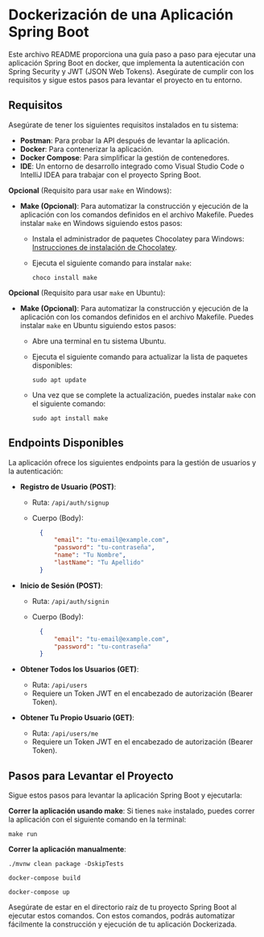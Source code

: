 # Dockerización de una Aplicación Spring Boot

Este archivo README proporciona una guía paso a paso para ejecutar una aplicación Spring Boot en docker, que implementa la autenticación con Spring Security y JWT (JSON Web Tokens). Asegúrate de cumplir con los requisitos y sigue estos pasos para levantar el proyecto en tu entorno.

## Requisitos

Asegúrate de tener los siguientes requisitos instalados en tu sistema:

- **Postman**: Para probar la API después de levantar la aplicación.
- **Docker**: Para contenerizar la aplicación.
- **Docker Compose**: Para simplificar la gestión de contenedores.
- **IDE**: Un entorno de desarrollo integrado como Visual Studio Code o IntelliJ IDEA para trabajar con el proyecto Spring Boot.

**Opcional** (Requisito para usar `make` en Windows):

- **Make (Opcional)**: Para automatizar la construcción y ejecución de la aplicación con los comandos definidos en el archivo Makefile. Puedes instalar `make` en Windows siguiendo estos pasos:
    - Instala el administrador de paquetes Chocolatey para Windows: [Instrucciones de instalación de Chocolatey](https://chocolatey.org/install).
    - Ejecuta el siguiente comando para instalar `make`:
      
      ```shell
      choco install make
      ```

**Opcional** (Requisito para usar `make` en Ubuntu):

- **Make (Opcional)**: Para automatizar la construcción y ejecución de la aplicación con los comandos definidos en el archivo Makefile. Puedes instalar `make` en Ubuntu siguiendo estos pasos:
    - Abre una terminal en tu sistema Ubuntu.
    - Ejecuta el siguiente comando para actualizar la lista de paquetes disponibles:
      
      ```shell
      sudo apt update
      ```
      
    - Una vez que se complete la actualización, puedes instalar `make` con el siguiente comando:

      ```shell
      sudo apt install make
      ```

## Endpoints Disponibles

La aplicación ofrece los siguientes endpoints para la gestión de usuarios y la autenticación:

- **Registro de Usuario (POST)**:
    - Ruta: `/api/auth/signup`
    - Cuerpo (Body):

      ```json
        {
            "email": "tu-email@example.com",
            "password": "tu-contraseña",
            "name": "Tu Nombre",
            "lastName": "Tu Apellido"
        }
        ```

- **Inicio de Sesión (POST)**:
    - Ruta: `/api/auth/signin`
    - Cuerpo (Body):

      ```json
        {
            "email": "tu-email@example.com",
            "password": "tu-contraseña"
        }
      ```

- **Obtener Todos los Usuarios (GET)**:
    - Ruta: `/api/users`
    - Requiere un Token JWT en el encabezado de autorización (Bearer Token).

- **Obtener Tu Propio Usuario (GET)**:
    - Ruta: `/api/users/me`
    - Requiere un Token JWT en el encabezado de autorización (Bearer Token).

## Pasos para Levantar el Proyecto

Sigue estos pasos para levantar la aplicación Spring Boot y ejecutarla:

**Correr la aplicación usando make**:
   Si tienes `make` instalado, puedes correr la aplicación con el siguiente comando en la terminal:

   ```shell
   make run
   ```

**Correr la aplicación manualmente**:
  
  ```shell
  ./mvnw clean package -DskipTests
  ```

  ```shell
  docker-compose build
  ```

  ```shell
  docker-compose up
  ```

Asegúrate de estar en el directorio raíz de tu proyecto Spring Boot al ejecutar estos comandos. Con estos comandos, podrás automatizar fácilmente la construcción y ejecución de tu aplicación Dockerizada.

